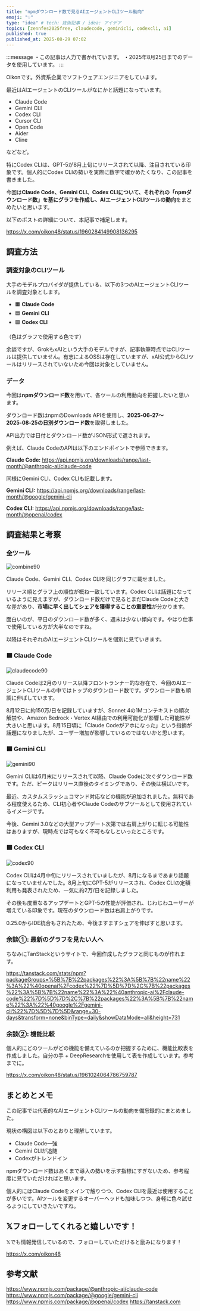 ```yaml
---
title: "npmダウンロード数で見るAIエージェントCLIツール動向"
emoji: "💡"
type: "idea" # tech: 技術記事 / idea: アイデア
topics: [zennfes2025free, claudecode, geminicli, codexcli, ai]
published: true
published_at: 2025-08-29 07:02
---
```


:::message
・この記事は人力で書かれています。
・2025年8月25日までのデータを使用しています。
:::

Oikonです。外資系企業でソフトウェアエンジニアをしています。

最近はAIエージェントのCLIツールがなにかと話題になっています。

* Claude Code
* Gemini CLI
* Codex CLI
* Cursor CLI
* Open Code
* Aider
* Cline

などなど。

特にCodex CLIは、GPT-5が8月上旬にリリースされて以降、注目されている印象です。個人的にCodex CLIの勢いを実際に数字で確かめたくなり、この記事を書きました。

今回は**Claude Code、Gemini CLI、Codex CLIについて、それぞれの「npmダウンロード数」を基にグラフを作成し、AIエージェントCLIツールの動向**をまとめたいと思います。

以下のポストの詳細について、本記事で補足します。

https://x.com/oikon48/status/1960284149908136295

## 調査方法

### 調査対象のCLIツール

大手のモデルプロバイダが提供している、以下の3つのAIエージェントCLIツールを調査対象とします。

* 🟧 **Claude Code**
* 🟦 **Gemini CLI**
* 🟩 **Codex CLI**

（色はグラフで使用する色です）

余談ですが、GrokもxAIという大手のモデルですが、記事執筆時点ではCLIツールは提供していません。有志によるOSSは存在していますが、xAI公式からCLIツールはリリースされていないため今回は対象としていません。

### データ

今回は**npmダウンロード数**を用いて、各ツールの利用動向を把握したいと思います。

ダウンロード数はnpmのDownloads APIを使用し、**2025‑06‑27〜2025‑08‑25の日別ダウンロード数**を取得しました。

API出力では日付とダウンロード数がJSON形式で返されます。

例えば、Claude CodeのAPIは以下のエンドポイントで参照できます。

**Claude Code:**
https://api.npmjs.org/downloads/range/last-month/@anthropic-ai/claude-code

同様にGemini CLI、Codex CLIも記載します。

**Gemini CLI:**
https://api.npmjs.org/downloads/range/last-month/@google/gemini-cli

**Codex CLI:**
https://api.npmjs.org/downloads/range/last-month/@openai/codex

## 調査結果と考察

### 全ツール

![combine90](/images/ai-cli-tools/combined_90days_trim_color.png)

Claude Code、Gemini CLI、Codex CLIを同じグラフに載せました。

リリース順とグラフ上の順位が概ね一致しています。Codex CLIは話題になっているように見えますが、ダウンロード数だけで見るとまだClaude Codeと大きな差があり、**市場に早く出してシェアを獲得することの重要性**が分かります。

面白いのが、平日のダウンロード数が多く、週末は少ない傾向です。やはり仕事で使用している方が大半なのですね。

以降はそれぞれのAIエージェントCLIツールを個別に見ていきます。

### 🟧 Claude Code

![claudecode90](/images/ai-cli-tools/claude_code_90days_trim_color.png)

Claude Codeは2月のリリース以降フロントランナー的な存在で、今回のAIエージェントCLIツールの中ではトップのダウンロード数です。ダウンロード数も順調に伸ばしています。

8月12日に約150万/日を記録していますが、Sonnet 4の1Mコンテキストの順次解禁や、Amazon Bedrock・Vertex AI経由での利用可能化が影響した可能性が大きいと思います。8月15日頃に「Claude Codeがアホになった」という指摘が話題になりましたが、ユーザー増加が影響しているのではないかと思います。

### 🟦 Gemini CLI

![gemini90](/images/ai-cli-tools/gemini_cli_90days_trim_color.png)

Gemini CLIは6月末にリリースされて以降、Claude Codeに次ぐダウンロード数です。ただ、ピークはリリース直後のタイミングであり、その後は横ばいです。

最近、カスタムスラッシュコマンド対応などの機能が追加されました。無料である程度使えるため、CLI初心者やClaude Codeのサブツールとして使用されているイメージです。

今後、Gemini 3.0などの大型アップデート次第では右肩上がりに転じる可能性はありますが、現時点では可もなく不可もなしといったところです。

### 🟩 Codex CLI

![codex90](/images/ai-cli-tools/codex_cli_90days_trim_color.png)

Codex CLIは4月中旬にリリースされていましたが、8月になるまであまり話題になっていませんでした。8月上旬にGPT-5がリリースされ、Codex CLIの定額利用も発表されたため、一気に約2万/日を記録しました。

その後も度重なるアップデートとGPT-5の性能が評価され、じわじわユーザーが増えている印象です。現在のダウンロード数は右肩上がりです。

0.25.0からIDE統合もされたため、今後ますますシェアを伸ばすと思います。

### 余談①: 最新のグラフを見たい人へ

ちなみにTanStackというサイトで、今回作成したグラフと同じものが作れます。

https://tanstack.com/stats/npm?packageGroups=%5B%7B%22packages%22%3A%5B%7B%22name%22%3A%22%40openai%2Fcodex%22%7D%5D%7D%2C%7B%22packages%22%3A%5B%7B%22name%22%3A%22%40anthropic-ai%2Fclaude-code%22%7D%5D%7D%2C%7B%22packages%22%3A%5B%7B%22name%22%3A%22%40google%2Fgemini-cli%22%7D%5D%7D%5D&range=30-days&transform=none&binType=daily&showDataMode=all&height=731

### 余談②: 機能比較

個人的にどのツールがどの機能を備えているのか把握するために、機能比較表を作成しました。自分の手 + DeepResearchを使用して表を作成しています。参考までに。

<!-- ![compare](/images/ai-cli-tools/comare.png) -->

https://x.com/oikon48/status/1961024064786759787

## まとめとメモ

この記事では代表的なAIエージェントCLIツールの動向を備忘録的にまとめました。

現状の構図は以下のとおりと理解しています。

* Claude Code一強
* Gemini CLIが追随
* Codexがトレンドイン

npmダウンロード数はあくまで導入の勢いを示す指標にすぎないため、参考程度に見ていただければと思います。

個人的にはClaude Codeをメインで触りつつ、Codex CLIを最近は使用することが多いです。AIツールを変更するオーバーヘッドも加味しつつ、身軽に色々試せるようにしていきたいですね。

## 𝕏フォローしてくれると嬉しいです！

𝕏でも情報発信しているので、フォローしていただけると励みになります！

https://x.com/oikon48

## 参考文献

https://www.npmjs.com/package/@anthropic-ai/claude-code
https://www.npmjs.com/package/@google/gemini-cli
https://www.npmjs.com/package/@openai/codex
https://tanstack.com